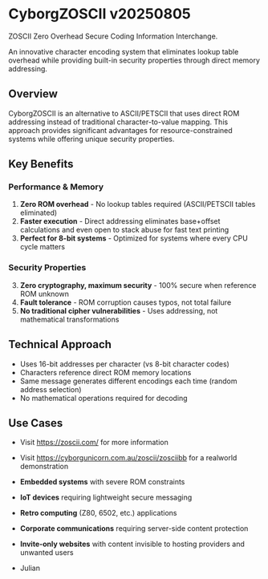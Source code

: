 # CyborgZOSCII v20250805

ZOSCII Zero Overhead Secure Coding Information Interchange.

An innovative character encoding system that eliminates lookup table overhead while providing built-in security properties through direct memory addressing.

## Overview

CyborgZOSCII is an alternative to ASCII/PETSCII that uses direct ROM addressing instead of traditional character-to-value mapping. This approach provides significant advantages for resource-constrained systems while offering unique security properties.

## Key Benefits

### Performance & Memory
1. **Zero ROM overhead** - No lookup tables required (ASCII/PETSCII tables eliminated)
2. **Faster execution** - Direct addressing eliminates base+offset calculations and even open to stack abuse for fast text printing
3. **Perfect for 8-bit systems** - Optimized for systems where every CPU cycle matters

### Security Properties
3. **Zero cryptography, maximum security** - 100% secure when reference ROM unknown
4. **Fault tolerance** - ROM corruption causes typos, not total failure
5. **No traditional cipher vulnerabilities** - Uses addressing, not mathematical transformations

## Technical Approach

- Uses 16-bit addresses per character (vs 8-bit character codes)
- Characters reference direct ROM memory locations
- Same message generates different encodings each time (random address selection)
- No mathematical operations required for decoding

## Use Cases

- Visit https://zoscii.com/ for more information
- Visit https://cyborgunicorn.com.au/zoscii/zosciibb for a realworld demonstration

- **Embedded systems** with severe ROM constraints
- **IoT devices** requiring lightweight secure messaging  
- **Retro computing** (Z80, 6502, etc.) applications
- **Corporate communications** requiring server-side content protection
- **Invite-only websites** with content invisible to hosting providers and unwanted users

- Julian



